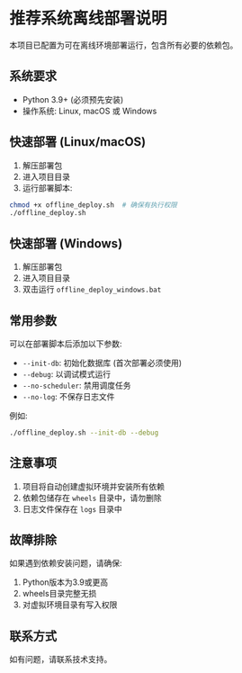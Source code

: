 # 推荐系统离线部署说明

本项目已配置为可在离线环境部署运行，包含所有必要的依赖包。

## 系统要求

- Python 3.9+ (必须预先安装)
- 操作系统: Linux, macOS 或 Windows

## 快速部署 (Linux/macOS)

1. 解压部署包
2. 进入项目目录
3. 运行部署脚本:

```bash
chmod +x offline_deploy.sh  # 确保有执行权限
./offline_deploy.sh
```

## 快速部署 (Windows)

1. 解压部署包
2. 进入项目目录
3. 双击运行 `offline_deploy_windows.bat`

## 常用参数

可以在部署脚本后添加以下参数:

- `--init-db`: 初始化数据库 (首次部署必须使用)
- `--debug`: 以调试模式运行
- `--no-scheduler`: 禁用调度任务
- `--no-log`: 不保存日志文件

例如:
```bash
./offline_deploy.sh --init-db --debug
```

## 注意事项

1. 项目将自动创建虚拟环境并安装所有依赖
2. 依赖包储存在 `wheels` 目录中，请勿删除
3. 日志文件保存在 `logs` 目录中

## 故障排除

如果遇到依赖安装问题，请确保:

1. Python版本为3.9或更高
2. wheels目录完整无损
3. 对虚拟环境目录有写入权限

## 联系方式

如有问题，请联系技术支持。
